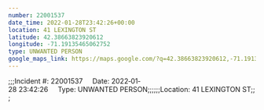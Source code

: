 ```yaml
---
number: 22001537
date_time: 2022-01-28T23:42:26+00:00
location: 41 LEXINGTON ST
latitude: 42.38663823920612
longitude: -71.19135465062752
type: UNWANTED PERSON
google_maps_link: https://maps.google.com/?q=42.38663823920612,-71.19135465062752
---
```


;;;Incident #: 22001537     Date: 2022‐01‐28 23:42:26     Type: UNWANTED PERSON;;;;;;Location: 41 LEXINGTON ST;;;

